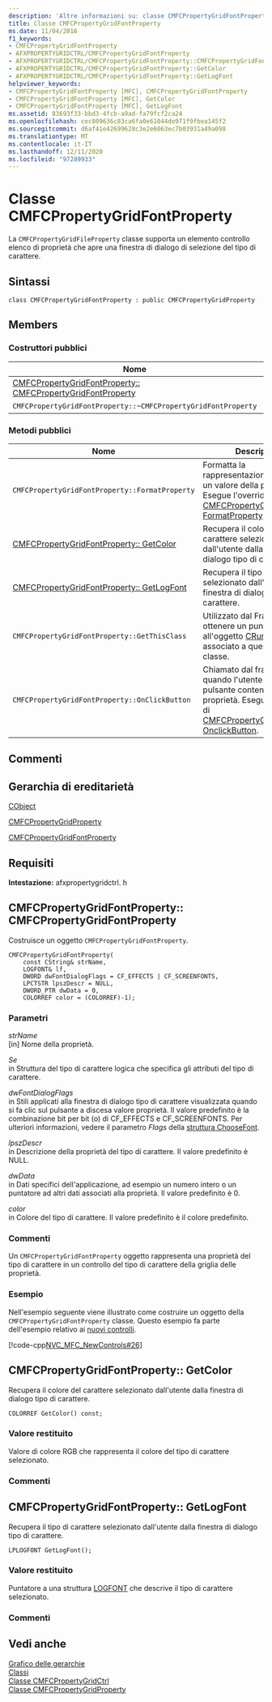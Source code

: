 ```yaml
---
description: 'Altre informazioni su: classe CMFCPropertyGridFontProperty'
title: Classe CMFCPropertyGridFontProperty
ms.date: 11/04/2016
f1_keywords:
- CMFCPropertyGridFontProperty
- AFXPROPERTYGRIDCTRL/CMFCPropertyGridFontProperty
- AFXPROPERTYGRIDCTRL/CMFCPropertyGridFontProperty::CMFCPropertyGridFontProperty
- AFXPROPERTYGRIDCTRL/CMFCPropertyGridFontProperty::GetColor
- AFXPROPERTYGRIDCTRL/CMFCPropertyGridFontProperty::GetLogFont
helpviewer_keywords:
- CMFCPropertyGridFontProperty [MFC], CMFCPropertyGridFontProperty
- CMFCPropertyGridFontProperty [MFC], GetColor
- CMFCPropertyGridFontProperty [MFC], GetLogFont
ms.assetid: 83693f33-bbd3-4fcb-a9ad-fa79fcf2ca24
ms.openlocfilehash: cec809636c83ca6fa0e61044de971f9fbea145f2
ms.sourcegitcommit: d6af41e42699628c3e2e6063ec7b03931a49a098
ms.translationtype: MT
ms.contentlocale: it-IT
ms.lasthandoff: 12/11/2020
ms.locfileid: "97289933"
---
```

# <a name="cmfcpropertygridfontproperty-class"></a>Classe CMFCPropertyGridFontProperty

La `CMFCPropertyGridFileProperty` classe supporta un elemento controllo elenco di proprietà che apre una finestra di dialogo di selezione del tipo di carattere.

## <a name="syntax"></a>Sintassi

```
class CMFCPropertyGridFontProperty : public CMFCPropertyGridProperty
```

## <a name="members"></a>Members

### <a name="public-constructors"></a>Costruttori pubblici

|Nome|Description|
|----------|-----------------|
|[CMFCPropertyGridFontProperty:: CMFCPropertyGridFontProperty](#cmfcpropertygridfontproperty)|Costruisce un oggetto `CMFCPropertyGridFontProperty`.|
|`CMFCPropertyGridFontProperty::~CMFCPropertyGridFontProperty`|Distruttore.|

### <a name="public-methods"></a>Metodi pubblici

|Nome|Description|
|----------|-----------------|
|`CMFCPropertyGridFontProperty::FormatProperty`|Formatta la rappresentazione di testo di un valore della proprietà. Esegue l'override di [CMFCPropertyGridProperty:: FormatProperty](../../mfc/reference/cmfcpropertygridproperty-class.md#formatproperty).|
|[CMFCPropertyGridFontProperty:: GetColor](#getcolor)|Recupera il colore del carattere selezionato dall'utente dalla finestra di dialogo tipo di carattere.|
|[CMFCPropertyGridFontProperty:: GetLogFont](#getlogfont)|Recupera il tipo di carattere selezionato dall'utente dalla finestra di dialogo tipo di carattere.|
|`CMFCPropertyGridFontProperty::GetThisClass`|Utilizzato dal Framework per ottenere un puntatore all'oggetto [CRuntimeClass](../../mfc/reference/cruntimeclass-structure.md) associato a questo tipo di classe.|
|`CMFCPropertyGridFontProperty::OnClickButton`|Chiamato dal framework quando l'utente fa clic su un pulsante contenuto in una proprietà. Esegue l'override di [CMFCPropertyGridProperty:: OnclickButton](../../mfc/reference/cmfcpropertygridproperty-class.md#onclickbutton).|

## <a name="remarks"></a>Commenti

## <a name="inheritance-hierarchy"></a>Gerarchia di ereditarietà

[CObject](../../mfc/reference/cobject-class.md)

[CMFCPropertyGridProperty](../../mfc/reference/cmfcpropertygridproperty-class.md)

[CMFCPropertyGridFontProperty](../../mfc/reference/cmfcpropertygridfontproperty-class.md)

## <a name="requirements"></a>Requisiti

**Intestazione:** afxpropertygridctrl. h

## <a name="cmfcpropertygridfontpropertycmfcpropertygridfontproperty"></a><a name="cmfcpropertygridfontproperty"></a> CMFCPropertyGridFontProperty:: CMFCPropertyGridFontProperty

Costruisce un oggetto `CMFCPropertyGridFontProperty`.

```
CMFCPropertyGridFontProperty(
    const CString& strName,
    LOGFONT& lf,
    DWORD dwFontDialogFlags = CF_EFFECTS | CF_SCREENFONTS,
    LPCTSTR lpszDescr = NULL,
    DWORD_PTR dwData = 0,
    COLORREF color = (COLORREF)-1);
```

### <a name="parameters"></a>Parametri

*strName*<br/>
[in] Nome della proprietà.

*Se*<br/>
in Struttura del tipo di carattere logica che specifica gli attributi del tipo di carattere.

*dwFontDialogFlags*<br/>
in Stili applicati alla finestra di dialogo tipo di carattere visualizzata quando si fa clic sul pulsante a discesa valore proprietà. Il valore predefinito è la combinazione bit per bit (o) di CF_EFFECTS e CF_SCREENFONTS. Per ulteriori informazioni, vedere il parametro *Flags* della [struttura ChooseFont](/windows/win32/api/commdlg/ns-commdlg-choosefontw).

*lpszDescr*<br/>
in Descrizione della proprietà del tipo di carattere. Il valore predefinito è NULL.

*dwData*<br/>
in Dati specifici dell'applicazione, ad esempio un numero intero o un puntatore ad altri dati associati alla proprietà. Il valore predefinito è 0.

*color*<br/>
in Colore del tipo di carattere. Il valore predefinito è il colore predefinito.

### <a name="remarks"></a>Commenti

Un `CMFCPropertyGridFontProperty` oggetto rappresenta una proprietà del tipo di carattere in un controllo del tipo di carattere della griglia delle proprietà.

### <a name="example"></a>Esempio

Nell'esempio seguente viene illustrato come costruire un oggetto della `CMFCPropertyGridFontProperty` classe. Questo esempio fa parte dell'esempio relativo ai [nuovi controlli](../../overview/visual-cpp-samples.md).

[!code-cpp[NVC_MFC_NewControls#26](../../mfc/reference/codesnippet/cpp/cmfcpropertygridfontproperty-class_1.cpp)]

## <a name="cmfcpropertygridfontpropertygetcolor"></a><a name="getcolor"></a> CMFCPropertyGridFontProperty:: GetColor

Recupera il colore del carattere selezionato dall'utente dalla finestra di dialogo tipo di carattere.

```
COLORREF GetColor() const;
```

### <a name="return-value"></a>Valore restituito

Valore di colore RGB che rappresenta il colore del tipo di carattere selezionato.

### <a name="remarks"></a>Commenti

## <a name="cmfcpropertygridfontpropertygetlogfont"></a><a name="getlogfont"></a> CMFCPropertyGridFontProperty:: GetLogFont

Recupera il tipo di carattere selezionato dall'utente dalla finestra di dialogo tipo di carattere.

```
LPLOGFONT GetLogFont();
```

### <a name="return-value"></a>Valore restituito

Puntatore a una struttura [LOGFONT](/windows/win32/api/wingdi/ns-wingdi-logfontw) che descrive il tipo di carattere selezionato.

### <a name="remarks"></a>Commenti

## <a name="see-also"></a>Vedi anche

[Grafico delle gerarchie](../../mfc/hierarchy-chart.md)<br/>
[Classi](../../mfc/reference/mfc-classes.md)<br/>
[Classe CMFCPropertyGridCtrl](../../mfc/reference/cmfcpropertygridctrl-class.md)<br/>
[Classe CMFCPropertyGridProperty](../../mfc/reference/cmfcpropertygridproperty-class.md)
